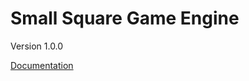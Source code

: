 # Small Square Game Engine

Version 1.0.0

<a href="https://small-square.readthedocs.io/en/1.0.0/">Documentation</a>

